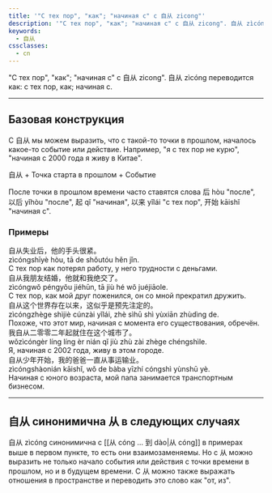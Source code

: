 ```yaml
---
title: '"С тех пор", "как"; "начиная с" с 自从 zicong"'
description: '"С тех пор", "как"; "начиная с" с 自从 zicong". 自从 zìcóng переводится как: с тех пор, как; начиная с.'
keywords:
  - 自从
cssclasses:
  - cn
---
```

"С тех пор", "как"; "начиная с" с 自从 zicong". 自从 zìcóng переводится как: с тех пор, как; начиная с.

---

## Базовая конструкция

С 自从 мы можем выразить, что с такой-то точки в прошлом, началось какое-то событие или действие. Например, "я с тех пор не курю", "начиная с 2000 года я живу в Китае".

<div class="tip">
	<span><span class="h">自从</span> + Точка старта в прошлом + Событие</span>
</div>

После точки в прошлом времени часто ставятся слова 后 hòu "после", 以后 yǐhòu "после", 起 qǐ "начиная", 以来 yǐlái "с тех пор", 开始 kāishǐ "начиная с". 

### Примеры
<div class="hb">
	<div class="h"><span class="b">自从</span>失业后，他的手头很紧。</div>
	<div class="p"><span class="b">zìcóng</span>shīyè hòu, tā de shǒutóu hěn jǐn.</div>
	<div class="t">С тех пор как потерял работу, у него трудности с деньгами.</div>
</div>
<div class="hb">
	<div class="h"><span class="b">自从</span>我朋友结婚，他就和我绝交了。</div>
	<div class="p"><span class="b">zìcóng</span>wǒ péngyǒu jiéhūn, tā jiù hé wǒ juéjiāole.</div>
	<div class="t">С тех пор, как мой друг поженился, он со мной прекратил дружить.</div>
</div>
<div class="hb">
	<div class="h"><span class="b">自从</span>这个世界存在以来，这似乎是预先注定的。</div>
	<div class="p"><span class="b">zìcóng</span>zhège shìjiè cúnzài yǐlái, zhè sìhū shì yùxiān zhùdìng de.</div>
	<div class="t">Похоже, что этот мир, начиная с момента его существования, обречён.</div>
</div>
<div class="hb">
	<div class="h">我<span class="b">自从</span>二零零二年起就住在这个城市了。</div>
	<div class="p">wǒ<span class="b">zìcóng</span>èr líng líng èr nián qǐ jiù zhù zài zhège chéngshìle.</div>
	<div class="t">Я, начиная с 2002 года, живу в этом городе.</div>
</div>
<div class="hb">
	<div class="h"><span class="b">自从</span>少年开始，我的爸爸一直从事运输业。</div>
	<div class="p"><span class="b">zìcóng</span>shàonián kāishǐ, wǒ de bàba yīzhí cóngshì yùnshū yè.</div>
	<div class="t">Начиная с юного возраста, мой папа занимается транспортным бизнесом.</div>
</div>

---

## 自从 синонимична 从 в следующих случаях

自从 zìcóng синонимична с [[从 cóng ... 到 dào|从 cóng]] в примерах выше в первом пункте, то есть они взаимозаменяемы. Но с 从 можно выразить не только начало события или действия с точки времени в прошлом, но и в будущем времени. С 从 можно также выражать отношения в пространстве и переводить это слово как "от, из".